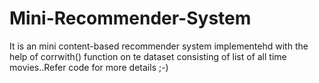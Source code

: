 # Mini-Recommender-System
It is an mini content-based recommender system implementehd with the help of corrwith() function on te dataset consisting of list of all time movies..Refer code for more details ;-)
